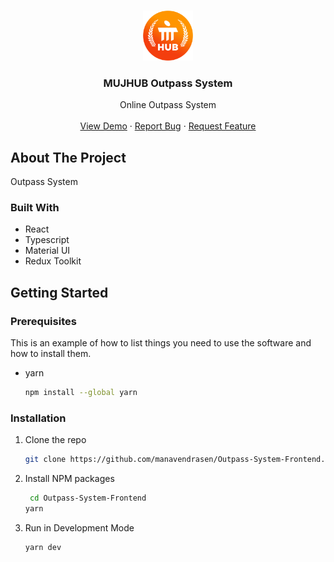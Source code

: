 <br />
<p align="center">
  <a href="https://github.com/manavendrasen/Outpass-System-Frontend">
    <img src="https://raw.githubusercontent.com/mujhub/website/main/src/images/logo256.png?token=GHSAT0AAAAAABRUKFYSWRWOPJBGJQDE22X6YREVYDQ" alt="Logo" width="80" height="80">
  </a>

  <h3 align="center">MUJHUB Outpass System</h3>

  <p align="center">
   Online Outpass System
    <br />
    <br />
    <a href="https://github.com/manavendrasen/Outpass-System-Frontend">View Demo</a>
    ·
    <a href="https://github.com/manavendrasen/Outpass-System-Frontend/issues">Report Bug</a>
    ·
    <a href="https://github.com/manavendrasen/Outpass-System-Frontend/issues">Request Feature</a>
  </p>
</p>

<!-- ABOUT THE PROJECT -->

## About The Project

Outpass System

### Built With

- React
- Typescript
- Material UI
- Redux Toolkit

<!-- GETTING STARTED -->

## Getting Started

### Prerequisites

This is an example of how to list things you need to use the software and how to install them.

- yarn
  ```sh
  npm install --global yarn
  ```

### Installation

1. Clone the repo
   ```sh
   git clone https://github.com/manavendrasen/Outpass-System-Frontend.git
   ```
2. Install NPM packages
   ```sh
    cd Outpass-System-Frontend
   yarn
   ```
3. Run in Development Mode
   ```sh
   yarn dev
   ```
